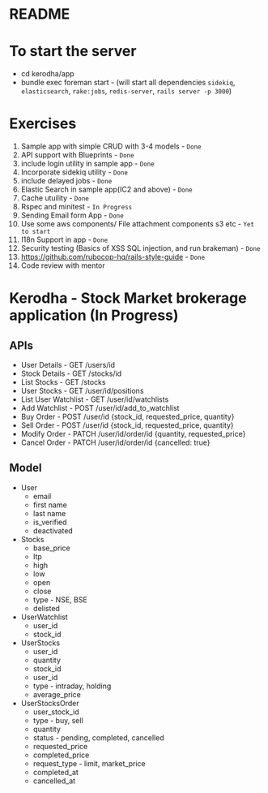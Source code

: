 # README

# To start the server
* cd kerodha/app
* bundle exec foreman start - (will start all dependencies `sidekiq`, `elasticsearch`, `rake:jobs`, `redis-server`, `rails server -p 3000`)

# Exercises

1. Sample app with simple CRUD with 3-4 models - `Done`
2. API support with Blueprints - `Done`
3. include login utility in sample app - `Done`
4. Incorporate sidekiq utility - `Done`
5. include delayed  jobs - `Done`
6. Elastic Search in sample app(IC2 and above) - `Done`
7. Cache utuility - `Done`
8. Rspec and minitest - `In Progress`
9. Sending Email form App - `Done`
10. Use some aws components/ File attachment components s3 etc - `Yet to start`
11. I18n Support in app - `Done`
12. Security testing (Basics of XSS SQL injection, and run brakeman) - `Done`
13. https://github.com/rubocop-hq/rails-style-guide - `Done`
14. Code review with mentor

# Kerodha - Stock Market brokerage application (In Progress)
## APIs
* User Details - GET /users/id
* Stock Details - GET /stocks/id
* List Stocks - GET /stocks
* User Stocks - GET /user/id/positions
* List User Watchlist - GET /user/id/watchlists
* Add Watchlist - POST /user/id/add_to_watchlist
* Buy Order - POST /user/id {stock_id, requested_price, quantity}
* Sell Order - POST /user/id {stock_id, requested_price, quantity}
* Modify Order - PATCH /user/id/order/id {quantity, requested_price}
* Cancel Order - PATCH /user/id/order/id {cancelled: true}

## Model
* User
	* email
	* first name
	* last name
	* is_verified
	* deactivated
* Stocks
	* base_price
	* ltp
	* high
	* low
	* open
	* close
	* type - NSE, BSE
	* delisted
* UserWatchlist
	* user_id
	* stock_id
* UserStocks
	* user_id
	* quantity
	* stock_id
	* user_id
	* type - intraday, holding
	* average_price
* UserStocksOrder
	* user_stock_id
	* type  - buy, sell
	* quantity
	* status - pending, completed, cancelled
	* requested_price
	* completed_price
	* request_type - limit, market_price
	* completed_at
	* cancelled_at
